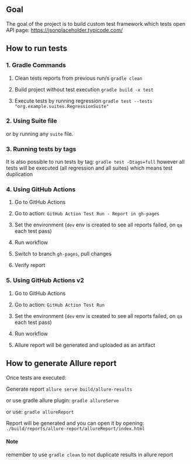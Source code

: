 ## Goal
The goal of the project is to build custom test framework which tests open API page:
https://jsonplaceholder.typicode.com/


## How to run tests
### 1. Gradle Commands
1. Clean tests reports from previous run/s 
`gradle clean`

2. Build project without test execution
`gradle build -x test`

3. Execute tests by running regression
`gradle test --tests "org.example.suites.RegressionSuite"`

### 2. Using Suite file
or by running any `suite` file.

### 3. Running tests by tags
It is also possible to run tests by tag:
`gradle test -Dtags=full` however all tests will be executed (all regression and all suites) which means test duplication

### 4. Using GitHub Actions
1. Go to GitHub Actions

2. Go to action: `GitHub Action Test Run - Report in gh-pages`

3. Set the environment (`dev` env is created to see all reports failed, on `qa` each test pass)

4. Run workflow

5. Switch to branch `gh-pages`, pull changes

6. Verify report

### 5. Using GitHub Actions v2
1. Go to GitHub Actions

2. Go to action: `GitHub Action Test Run`

3. Set the environment (`dev` env is created to see all reports failed, on `qa` each test pass)

4. Run workflow

5. Allure report will be generated and uploaded as an artifact

## How to generate Allure report
Once tests are executed:

Generate report
`allure serve build/allure-results`

or use gradle allure plugin:
`gradle allureServe`

or use:
`gradle allureReport`

Report will be generated and you can open it by opening: `./build/reports/allure-report/allureReport/index.html`

#### Note 
remember to use `gradle clean` to not duplicate results in allure report